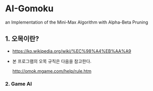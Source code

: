 # AI-Gomoku
an Implementation of the Mini-Max Algorithm with Alpha-Beta Pruning

## 1. 오목이란?
* https://ko.wikipedia.org/wiki/%EC%98%A4%EB%AA%A9

* 본 프로그램의 오목 규칙은 다음을 참고한다.

    http://omok.mgame.com/help/rule.htm


### 2. Game AI
